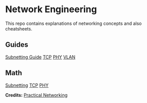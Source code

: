 # Network Engineering

This repo contains explanations of networking concepts and also cheatsheets.

## Guides

[Subnetting Guide](./subnetting-guide.md)
[TCP](./tcp)
[PHY](./phy/)
[VLAN](./vlan/)

## Math

[Subnetting](./math/subnetting.md)
[TCP](./math/tcp.md)
[PHY](./math/phy.md)

**Credits:**
[Practical Networking](https://www.practicalnetworking.net/)